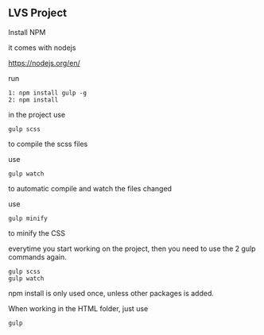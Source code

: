 ## LVS Project


Install NPM 

it comes with nodejs

https://nodejs.org/en/

run

    1: npm install gulp -g
    2: npm install

in the project
use

    gulp scss

to compile the scss files

use

    gulp watch

to automatic compile and watch the files changed

use

    gulp minify

to minify the CSS
  
  
everytime you start working on the project, then you need to use the 2 gulp commands again.

    gulp scss
    gulp watch

npm install is only used once, unless other packages is added.

When working in the HTML folder, just use

    gulp

